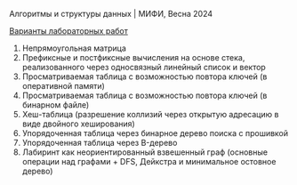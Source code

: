 Алгоритмы и структуры данных | МИФИ, Весна 2024

[Варианты лабораторных работ](https://disk.yandex.ru/d/4QI6GLQMjqJFOQ)

1. Непрямоугольная матрица
2. Префиксные и постфиксные вычисления на основе стека, реализованного через односвязный линейный список и вектор
3. Просматриваемая таблица с возможностью повтора ключей (в оперативной памяти)
4. Просматриваемая таблица с возможностью повтора ключей (в бинарном файле)
5. Хеш-таблица (разрешение коллизий через открытую адресацию в виде двойного хеширования)
6. Упорядоченная таблица через бинарное дерево поиска с прошивкой
7. Упорядоченная таблица через B-дерево
8. Лабиринт как неориентированный взвешенный граф (основные операции над графами + DFS, Дейкстра и минимальное остовное дерево)
